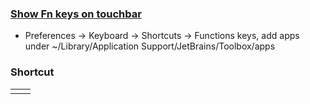 
### [Show Fn keys on touchbar](https://stackoverflow.com/questions/43199785/jetbrains-products-not-showing-fn-keys-on-touchbar)
- Preferences -> Keyboard -> Shortcuts -> Functions keys, add apps under ~/Library/Application Support/JetBrains/Toolbox/apps


### Shortcut
|     |     |
| --- | --- |
|     |     |


